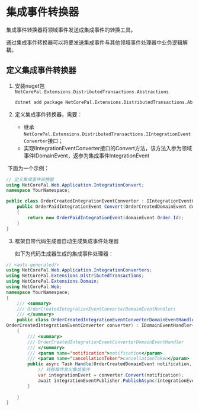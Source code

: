 # 集成事件转换器

集成事件转换器将领域事件发送成集成事件的转换工具。

通过集成事件转换器可以将要发送集成事件与其他领域事件处理器中业务逻辑解耦。

## 定义集成事件转换器

1. 安装nuget包 `NetCorePal.Extensions.DistributedTransactions.Abstractions`

   ```bash
   dotnet add package NetCorePal.Extensions.DistributedTransactions.Abstractions
   ```

2. 定义集成事件转换器，需要：

   + 继承`NetCorePal.Extensions.DistributedTransactions.IIntegrationEventConverter`接口；
   + 实现IIntegrationEventConverter接口的Convert方法，该方法入参为领域事件IDomainEvent，返参为集成事件IntegrationEvent

​		下面为一个示例：

```c#
// 定义集成事件转换器
using NetCorePal.Web.Application.IntegrationConvert;
namespace YourNamespace;

public class OrderCreatedIntegrationEventConverter : IIntegrationEventConverter<OrderCreatedDomainEvent,OrderPaidIntegrationEvent>{
    public OrderPaidIntegrationEvent Convert(OrderCreatedDomainEvent domainEvent)
    {
        return new OrderPaidIntegrationEvent(domainEvent.Order.Id);
    }
}
```

3. 框架自带代码生成器自动生成集成事件处理器

   如下为代码生成器生成的集成事件处理器：

```c#
// <auto-generated/>
using NetCorePal.Web.Application.IntegrationConverters;
using NetCorePal.Extensions.DistributedTransactions;
using NetCorePal.Extensions.Domain;
using NetCorePal.Web;
namespace YourNamespace;
{
    /// <summary>
    /// OrderCreatedIntegrationEventConverterDomainEventHandlers
    /// </summary>
    public class OrderCreatedIntegrationEventConverterDomainEventHandler(IIntegrationEventPublisher integrationEventPublisher,
OrderCreatedIntegrationEventConverter converter) : IDomainEventHandler<OrderCreatedDomainEvent>
    {
        /// <summary>
        /// OrderCreatedIntegrationEventConverterDomainEventHandler
        /// </summary>
        /// <param name="notification">notification</param>
        /// <param name="cancellationToken">cancellationToken</param>
        public async Task Handle(OrderCreatedDomainEvent notification, CancellationToken cancellationToken){
            // 转移操作发出集成事件
            var integrationEvent = converter.Convert(notification);
            await integrationEventPublisher.PublishAsync(integrationEvent, cancellationToken);
        }
        
    }
}
```
